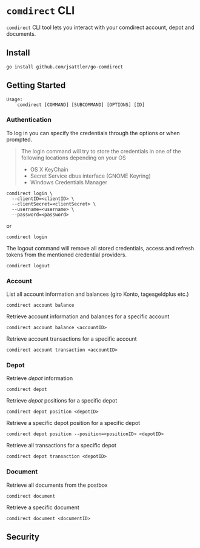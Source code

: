 `comdirect` CLI
===
`comdirect` CLI tool lets you interact with your comdirect account, depot and documents. 

Install
---
```shell
go install github.com/jsattler/go-comdirect
```

Getting Started
---

```text
Usage:
    comdirect [COMMAND] [SUBCOMMAND] [OPTIONS] [ID]
```

### Authentication
To log in you can specify the credentials through the options or when prompted.
> The login command will try to store the credentials in one of the following locations depending on your OS
> * OS X KeyChain
> * Secret Service dbus interface (GNOME Keyring)
> * Windows Credentials Manager


```shell
comdirect login \
  --clientID=<clientID> \
  --clientSecret=<clientSecret> \
  --username=<username> \
  --password=<password>
```
or 
```shell
comdirect login
```

The logout command will remove all stored credentials, access and refresh tokens from the mentioned credential providers.

```shell
comdirect logout 
```

### Account

List all account information and balances (giro Konto, tagesgeldplus etc.)

```shell
comdirect account balance
```

Retrieve account information and balances for a specific account

```shell
comdirect account balance <accountID>
```

Retrieve account transactions for a specific account
```shell
comdirect account transaction <accountID>
```

### Depot

Retrieve *depot* information 

```shell
comdirect depot
```

Retrieve *depot* positions for a specific depot

```shell
comdirect depot position <depotID>
```

Retrieve a specific depot position for a specific depot

```shell
comdirect depot position --position=<positionID> <depotID>
```

Retrieve all transactions for a specific depot

```shell
comdirect depot transaction <depotID>
```

### Document 

Retrieve all documents from the postbox
```shell
comdirect document
```

Retrieve a specific document
```shell
comdirect document <documentID>
```

Security
---
